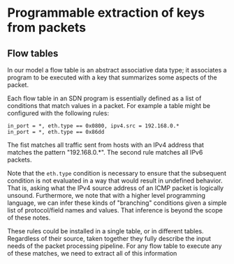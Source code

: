 
# Programmable extraction of keys from packets

## Flow tables

In our model a flow table is an abstract associative data type;
it associates a program to be executed with a key that summarizes
some aspects of the packet. 


Each flow table in an SDN program is essentially defined as a
list of conditions that match values in a packet. For example
a table might be configured with the following rules:

    in_port = *, eth.type == 0x0800, ipv4.src = 192.168.0.*
    in_port = *, eth.type == 0x86dd

The fist matches all traffic sent from hosts with an IPv4 address
that matches the pattern "192.168.0.*". The second rule matches
all IPv6 packets.

Note that the `eth.type` condition is necessary to ensure that
the subsequent condition is not evaluated in a way that would
result in undefined behavior. That is, asking what the IPv4 source
address of an ICMP packet is logically unsound. Furthermore, we
note that with a higher level programming language, we can 
infer these kinds of "branching" conditions given a simple list
of protocol/field names and values. That inference is beyond the
scope of these notes.

These rules could be installed in a single table, or in different
tables. Regardless of their source, taken together they fully
describe the input needs of the packet processing pipeline. For any
flow table to execute any of these matches, we need to extract all
of this information 

